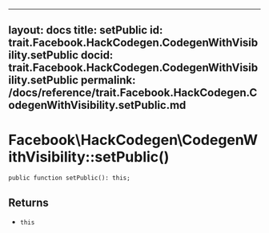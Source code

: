 
***

layout: docs
title: setPublic
id: trait.Facebook.HackCodegen.CodegenWithVisibility.setPublic
docid: trait.Facebook.HackCodegen.CodegenWithVisibility.setPublic
permalink: /docs/reference/trait.Facebook.HackCodegen.CodegenWithVisibility.setPublic.md
---







# Facebook\\HackCodegen\\CodegenWithVisibility::setPublic()




``` Hack
public function setPublic(): this;
```




## Returns




* ` this `